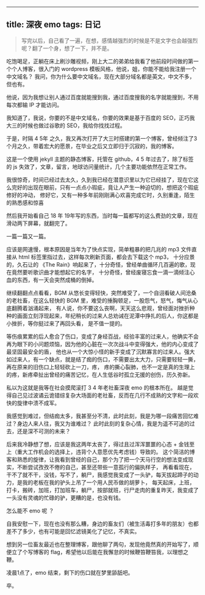 

---
title: 深夜 emo
tags: 日记 
---

> 写完以后，自己看了一遍，在想，感情越强烈的时候是不是文字也会越强烈呢？翻了一个身，想了一下，并不是。
<!--more-->


吃饱喝足，正躺在床上刷沙雕视频，刚上大二的弟弟给我看了他前段时间做的第一个个人博客，很入门的 wordpress 模板风格，他说，姐，你能不能给我注册一个中文域名？
我问，你为什么要中文域名，现在大部分域名都是英文，中文不多，但也有。

他说，因为我想让别人通过百度就能搜到我，通过百度搜我的名字就能搜到，不用每次都输 IP 才能访问。

我知道了，我说，你要的不是中文域名，你要的效果是基于百度的 SEO，正巧我大三的时候也做过谷歌的 SEO，我给你找找过程。

于是，时隔 4 5年 之久，我又再次打开了大三时搭建的第一个博客，曾经倾注了3个月之久，带着宏大的愿景，在毕业之后又立即归于沉寂的，我的博客。

这是一个使用 jekyll 主题的静态博客，托管在 github，4 5 年过去了，除了标签的 js 失效了，文章，留言，地球访问量统计，几个主要功能依然在正常工作。

我很惊奇，时间已经过去太久，久到我已经在潜意识里以为它已经挂了，现在它这么完好的出现在眼前，只有一点点小瑕疵，竟让人产生一种迫切的，想把这个瑕疵修好的冲动，
修好它，又有一种多年前刚刚满心欢喜完成它时，久别重逢，陌生的熟悉感和惊喜

然后我开始看自己 18 年 19年写的东西，当时每一篇都写的这么费劲的文章，现在滑动两下屏幕，就翻完了。

一篇一篇又一篇。

应该是网速慢，根本原因是当年为了快点实现，简单粗暴的把几兆的 mp3 文件直接从 html 标签里指过去，这样每次刷新页面，都会去下载这个 mp3，
十分应景的，久石让的 《The Rain》响起来了，十分奇怪，曾经单曲循环几百遍的歌，现在竟然要听歌识曲才能想起它的名字，
十分奇怪，曾经废寝忘食一滴一滴倾注心血的东西，有一天会突然成桶的倒掉。

继续翻翻点点看看，BGM 从悠长变得轻快，突然难受了，一个自诩看破人间沧桑的老社畜，在这么轻快的 BGM 里，难受的捶胸顿足，一股怨气，怒气，悔气从心底翻腾着汹涌起来，
有人说，你不要这么丧啊，天天这么悲观，曾经面对挫折种种的画面立刻浮现起来，年纪稍长的过来人总劝诫在泥潭中挣扎的后人，你这都是小挫折，等你挺过来了再回头看，
是不值一提的。

等伤痕累累的后人愈合了伤口，变成了身经百战，经验丰富的过来人，他确实不会再为眼下的小问题烦恼，因为他的心脏在一次次战斗中变得强大，他的内心变成了最坚固最安全的盾，
他也从一个大惊小怪的新手变成了沉默寡言的过来人。强大如过来人，有一个缺点，就是结了痂的伤口，不需要出太大力，只需要轻轻一撕，再在原来的旧伤口上轻轻砍上一刀，疼，
疼的撕心裂肺，也不一定是真的生理上的疼，新疼牵扯出曾经的痛苦记忆，在人生低谷时孤立无援的创伤，历久弥新。

私以为这就是我等在社会摸爬滚打 3 4 年老社畜深夜 emo 的根本所在。
越是觉得自己见过波谲云诡错综复杂大场面的老社畜，反而在几行不成熟的文字和一段欢快的旋律中溃不成军。

我感觉到难过，但结痂太多，我甚至分不清，此时此刻，我是为哪一段痛苦回忆难过？身边人来人往，我又为谁难过？
此时此刻的复杂心情，我是为遥不可追的过去，还是深不可测的未来？


后来我冷静想了想，应该是我这两年太丧了，得过且过浑浑噩噩的心态 + 金钱至上（重大工作机会的选择上，违背个人意愿优先考虑钱）导致的。
这个简洁的博客和熟悉的旋律，让我看到曾经的自己，那个为了把一个天马行空的想法变成现实，不断尝试孜孜不倦的自己，甚至还带些一意孤行的偏执样子，
再看看现在，干不了就不干，没钱，写不了，躺尸，我感觉我变成了一头驴，每天拔起蹄子的动力，是我的老板在我的驴头上吊了一个用人民币做的胡萝卜，
每天起床，上班，打卡，搬砖，加班，打加班车，躺尸，按部就班，行尸走肉的重复昨天，我变成了一头没有灵魂的忙碌的驴，更糟的是，也没有钱。


怎么能不 emo 呢 ？

自我安慰一下，现在也没有那么糟，身边的畜友们（被生活毒打多年的朋友）也都差不了多少，也有可能是回忆滤镜美化了记忆，不真实。

想到另一位畜友最近也在整理博客，跟他聊了两句，发现他竟然真的开始写了，顺便立了个写博客的 flag，希望他以后能在我懈怠的时候鞭笞鞭笞我，以理想之鞭。

凌晨1点了，emo 结束，剩下的伤口就在梦里舔舐吧。

卒。
